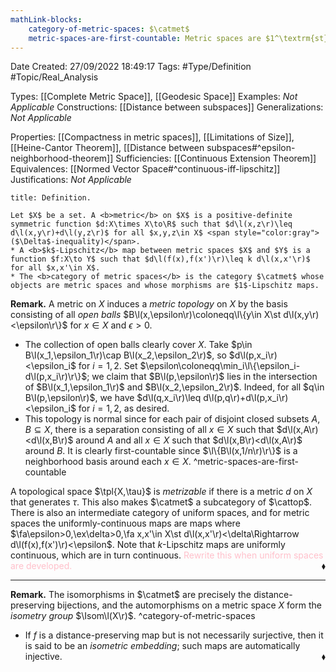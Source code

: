 ```yaml
---
mathLink-blocks:
    category-of-metric-spaces: $\catmet$
    metric-spaces-are-first-countable: Metric spaces are $1^\textrm{st}$-countable
---
```


<div class="topSpace"></div>

Date Created: 27/09/2022 18:49:17
Tags: #Type/Definition #Topic/Real_Analysis

Types: [[Complete Metric Space]], [[Geodesic Space]]
Examples: <i>Not Applicable</i>
Constructions: [[Distance between subspaces]]
Generalizations: <i>Not Applicable</i>

Properties: [[Compactness in metric spaces]], [[Limitations of Size]], [[Heine-Cantor Theorem]], [[Distance between subspaces#^epsilon-neighborhood-theorem]]
Sufficiencies: [[Continuous Extension Theorem]]
Equivalences: [[Normed Vector Space#^continuous-iff-lipschitz]]
Justifications: <i>Not Applicable</i>

``` ad-Definition
title: Definition.

Let $X$ be a set. A <b>metric</b> on $X$ is a positive-definite symmetric function $d:X\times X\to\R$ such that $d\l(x,z\r)\leq d\l(x,y\r)+d\l(y,z\r)$ for all $x,y,z\in X$ <span style="color:gray">($\Delta$-inequality)</span>.
* A <b>$k$-Lipschitz</b> map between metric spaces $X$ and $Y$ is a function $f:X\to Y$ such that $d\l(f(x),f(x')\r)\leq k d\l(x,x'\r)$ for all $x,x'\in X$.
* The <b>category of metric spaces</b> is the category $\catmet$ whose objects are metric spaces and whose morphisms are $1$-Lipschitz maps.

```

<b>Remark.</b> A metric on $X$ induces a <i>metric topology</i> on $X$ by the basis consisting of all <i>open balls</i> $B\l(x,\epsilon\r)\coloneqq\l\{y\in X\st d\l(x,y\r)<\epsilon\r\}$ for $x\in X$ and $\epsilon>0$.
* The collection of open balls clearly cover $X$. Take $p\in B\l(x_1,\epsilon_1\r)\cap B\l(x_2,\epsilon_2\r)$, so $d\l(p,x_i\r)<\epsilon_i$ for $i=1,2$. Set $\epsilon\coloneqq\min_i\l\{\epsilon_i-d\l(p,x_i\r)\r\}$; we claim that $B\l(p,\epsilon\r)$ lies in the intersection of $B\l(x_1,\epsilon_1\r)$ and $B\l(x_2,\epsilon_2\r)$. Indeed, for all $q\in B\l(p,\epsilon\r)$, we have $d\l(q,x_i\r)\leq d\l(p,q\r)+d\l(p,x_i\r)<\epsilon_i$ for $i=1,2$, as desired.
* This topology is normal since for each pair of disjoint closed subsets $A,B\subseteq X$, there is a separation consisting of all $x\in X$ such that $d\l(x,A\r)<d\l(x,B\r)$ around $A$ and all $x\in X$ such that $d\l(x,B\r)<d\l(x,A\r)$ around $B$. It is clearly first-countable since $\l\{B\l(x,1/n\r)\r\}$ is a neighborhood basis around each $x\in X$. ^metric-spaces-are-first-countable

A topological space $\tpl{X,\tau}$ is <i>metrizable</i> if there is a metric $d$ on $X$ that generates $\tau$. This also makes $\catmet$ a subcategory of $\cattop$. There is also an intermediate category of uniform spaces, and for metric spaces the uniformly-continuous maps are maps where $\fa\epsilon>0,\ex\delta>0,\fa x,x'\in X\st d\l(x,x'\r)<\delta\Rightarrow d\l(f(x),f(x')\r)<\epsilon$. Note that $k$-Lipschitz maps are uniformly continuous, which are in turn continuous. <span style="color:pink">Rewrite this when uniform spaces are developed.</span><span style="float:right;">$\blacklozenge$</span>

---

<b>Remark.</b> The isomorphisms in $\catmet$ are precisely the distance-preserving bijections, and the automorphisms on a metric space $X$ form the <i>isometry group</i> $\Isom\l(X\r)$.
^category-of-metric-spaces
* If $f$ is a distance-preserving map but is not necessarily surjective, then it is said to be an <i>isometric embedding</i>; such maps are automatically injective.<span style="float:right;">$\blacklozenge$</span>